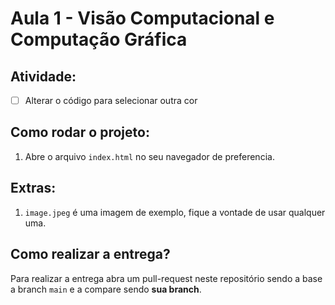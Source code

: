 # Aula 1 - Visão Computacional e Computação Gráfica

## Atividade:

- [ ] Alterar o código para selecionar outra cor

## Como rodar o projeto:
1. Abre o arquivo `index.html` no seu navegador de preferencia.

## Extras:
1. `image.jpeg` é uma imagem de exemplo, fique a vontade de usar qualquer uma.

## Como realizar a entrega?
Para realizar a entrega abra um pull-request neste repositório sendo a base a branch `main` e a compare sendo **sua branch**.